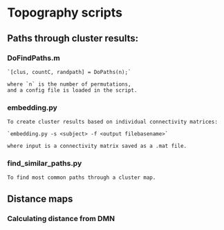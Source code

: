 # Topography scripts

## Paths through cluster results: ##

### DoFindPaths.m ###

	`[clus, countC, randpath] = DoPaths(n);`

	where `n` is the number of permutations,
	and a config file is loaded in the script.


### embedding.py ###

	To create cluster results based on individual connectivity matrices:

	`embedding.py -s <subject> -f <output filebasename>`

	where input is a connectivity matrix saved as a .mat file.

### find_similar_paths.py ###

	To find most common paths through a cluster map.


## Distance maps ##

### Calculating distance from DMN ###
	

